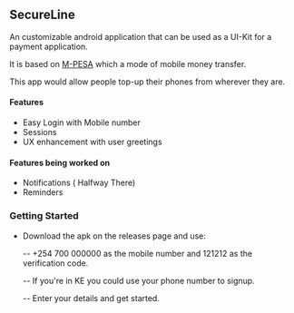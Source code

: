 ## SecureLine

An customizable android application that can be used as a UI-Kit for a payment application. 

It is based on [M-PESA](https://g.co/kgs/wCj1hv) which a mode of mobile money transfer. 

This app would allow people top-up their phones from wherever they are.

#### Features
- Easy Login with Mobile number
- Sessions 
- UX enhancement with user greetings

#### Features being worked on
- Notifications ( Halfway There)
- Reminders

### Getting Started
- Download the apk on the releases page and use:

  -- +254 700 000000 as the mobile number  and 121212 as the verification code.

  -- If you're in KE you could use your phone number to signup. 
  
  -- Enter your details and get started.
